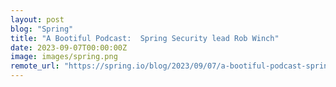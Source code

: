 ```yaml
---
layout: post
blog: "Spring"
title: "A Bootiful Podcast:  Spring Security lead Rob Winch"
date: 2023-09-07T00:00:00Z
image: images/spring.png
remote_url: "https://spring.io/blog/2023/09/07/a-bootiful-podcast-spring-security-lead-rob-winch"
---
```

